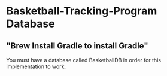 # Basketball-Tracking-Program Database
## "Brew Install Gradle to install Gradle" 

You must have a database called BasketballDB in order for this implementation to work.